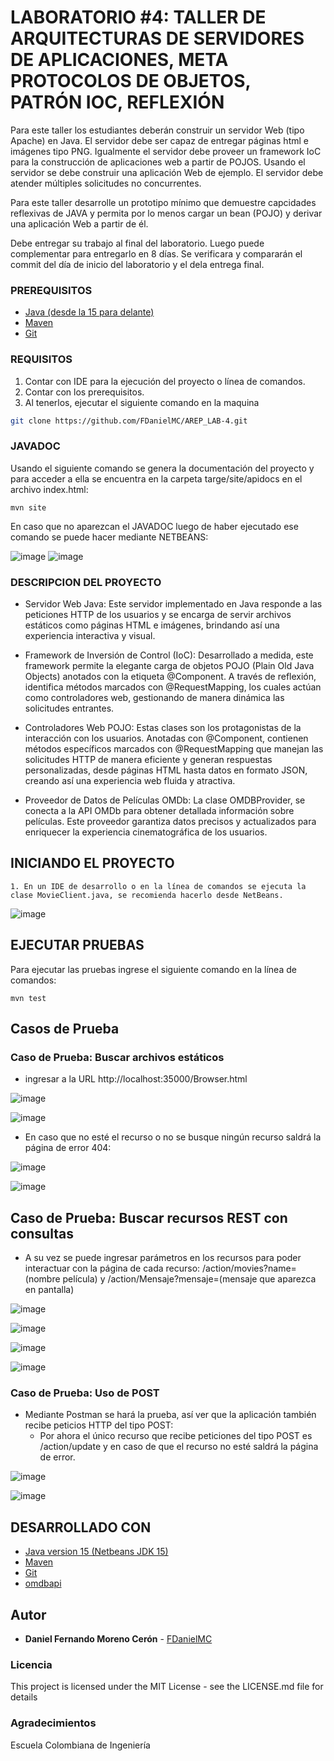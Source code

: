 # LABORATORIO #4:  TALLER DE ARQUITECTURAS DE SERVIDORES DE APLICACIONES, META PROTOCOLOS DE OBJETOS, PATRÓN IOC, REFLEXIÓN

Para este taller los estudiantes deberán construir un servidor Web (tipo Apache) en Java. El servidor debe ser capaz de entregar páginas html e imágenes tipo PNG. Igualmente el servidor debe proveer un framework IoC para la construcción de aplicaciones web a partir de POJOS. Usando el servidor se debe construir una aplicación Web de ejemplo. El servidor debe atender múltiples solicitudes no concurrentes.

Para este taller desarrolle un prototipo mínimo que demuestre capcidades reflexivas de JAVA y permita por lo menos cargar un bean (POJO) y derivar una aplicación Web a partir de él. 

Debe entregar su trabajo al final del laboratorio. Luego puede complementar para entregarlo en 8 días. Se verificara y compararán el commit del día de inicio del laboratorio y el dela entrega final.

### PREREQUISITOS

* [Java (desde la 15 para delante)](https://www.oracle.com/co/java/technologies/downloads/) 
* [Maven](https://maven.apache.org/download.cgi) 
* [Git](https://git-scm.com/downloads) 

### REQUISITOS

1. Contar con IDE para la ejecución del proyecto o línea de comandos.
2. Contar con los prerequisitos.
3. Al tenerlos, ejecutar el siguiente comando en la maquina

```bash
git clone https://github.com/FDanielMC/AREP_LAB-4.git
```

### JAVADOC
Usando el siguiente comando se genera la documentación del proyecto y para acceder a ella se encuentra en la carpeta targe/site/apidocs en el archivo index.html: 
```
mvn site
```
En caso que no aparezcan el JAVADOC luego de haber ejecutado ese comando se puede hacer mediante NETBEANS:

![image](https://github.com/FDanielMC/AREP_LAB-2/assets/123689924/c8aee78f-38c4-4a63-ad28-016ee38f8598)
![image](https://github.com/FDanielMC/AREP_LAB-2/assets/123689924/839db2ca-8927-4eb3-b217-057808a54ed0)

### DESCRIPCION DEL PROYECTO

* Servidor Web Java: Este servidor implementado en Java responde a las peticiones HTTP de los usuarios y se encarga de servir archivos estáticos como páginas HTML e imágenes, brindando así una experiencia interactiva y visual.

* Framework de Inversión de Control (IoC): Desarrollado a medida, este framework permite la elegante carga de objetos POJO (Plain Old Java Objects) anotados con la etiqueta @Component. A través de reflexión, identifica métodos marcados con @RequestMapping, los cuales actúan como controladores web, gestionando de manera dinámica las solicitudes entrantes.

* Controladores Web POJO: Estas clases son los protagonistas de la interacción con los usuarios. Anotadas con @Component, contienen métodos específicos marcados con @RequestMapping que manejan las solicitudes HTTP de manera eficiente y generan respuestas personalizadas, desde páginas HTML hasta datos en formato JSON, creando así una experiencia web fluida y atractiva.

* Proveedor de Datos de Películas OMDb: La clase OMDBProvider, se conecta a la API OMDb para obtener detallada información sobre películas. Este proveedor garantiza datos precisos y actualizados para enriquecer la experiencia cinematográfica de los usuarios.

## INICIANDO EL PROYECTO

```
1. En un IDE de desarrollo o en la línea de comandos se ejecuta la clase MovieClient.java, se recomienda hacerlo desde NetBeans. 
```

![image](https://github.com/FDanielMC/AREP_LAB-4/assets/123689924/f2384356-da1e-49fe-b8af-4aa734395b65)

## EJECUTAR PRUEBAS

Para ejecutar las pruebas ingrese el siguiente comando en la línea de comandos:
```
mvn test
```

## Casos de Prueba

  ### Caso de Prueba: Buscar archivos estáticos
  * ingresar a la URL http://localhost:35000/Browser.html

![image](https://github.com/FDanielMC/AREP_LAB-4/assets/123689924/2f8d5ec1-eda4-4cbc-9d40-42cbabcad319)

![image](https://github.com/FDanielMC/AREP_LAB-4/assets/123689924/4e4794d8-63b7-4429-a9f6-d55df1664012)

  * En caso que no esté el recurso o no se busque ningún recurso saldrá la página de error 404:

![image](https://github.com/FDanielMC/AREP_LAB-3/assets/123689924/5d3c45d0-0b91-4224-b69f-1517fffa42e7)

![image](https://github.com/FDanielMC/AREP_LAB-3/assets/123689924/8f0825fe-113e-4f59-bf11-d69044f5ebe7)

  ## Caso de Prueba: Buscar recursos REST con consultas
  * A su vez se puede ingresar parámetros en los recursos para poder interactuar con la página de cada recurso: /action/movies?name=(nombre película) y /action/Mensaje?mensaje=(mensaje que aparezca en pantalla)

![image](https://github.com/FDanielMC/AREP_LAB-3/assets/123689924/c5b2fb2c-0f3d-40ba-83bd-e6f7f20c1804)

![image](https://github.com/FDanielMC/AREP_LAB-3/assets/123689924/394f3523-1787-40c8-a720-8fa0a61e2ad7)

![image](https://github.com/FDanielMC/AREP_LAB-3/assets/123689924/cea8296b-43cc-4769-8182-f00fd668abb7)

![image](https://github.com/FDanielMC/AREP_LAB-3/assets/123689924/43ed16ec-1ad2-4d81-bb89-5c823549b8ef)

  ### Caso de Prueba: Uso de POST
  * Mediante Postman se hará la prueba, así ver que la aplicación también recibe peticios HTTP del tipo POST:
      - Por ahora el único recurso que recibe peticiones del tipo POST es /action/update y en caso de que el recurso no esté saldrá la página de error. 

![image](https://github.com/FDanielMC/AREP_LAB-3/assets/123689924/0e58b30c-2e27-45e9-a726-163606f98e2b)

![image](https://github.com/FDanielMC/AREP_LAB-3/assets/123689924/ce08fae5-a180-41fa-9e8b-b250894c7210)

## DESARROLLADO CON

* [Java version 15 (Netbeans JDK 15)](https://www.oracle.com/co/java/technologies/downloads/)
* [Maven](https://maven.apache.org/download.cgi)
* [Git](https://git-scm.com/downloads)
* [omdbapi](https://www.omdbapi.com)

## Autor

* **Daniel Fernando Moreno Cerón** - [FDanielMC](https://github.com/FDanielMC)

### Licencia

This project is licensed under the MIT License - see the LICENSE.md file for details

### Agradecimientos

Escuela Colombiana de Ingeniería

